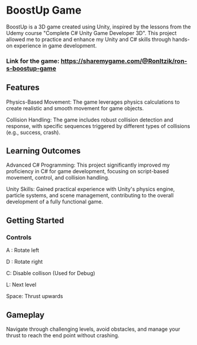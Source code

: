 # BoostUp Game
BoostUp is a 3D game created using Unity, inspired by the lessons from the Udemy course "Complete C# Unity Game Developer 3D".
This project allowed me to practice and enhance my Unity and C# skills through hands-on experience in game development.

### Link for the game: https://sharemygame.com/@RonItzik/ron-s-boostup-game

## Features

Physics-Based Movement: The game leverages physics calculations to create realistic and smooth movement for game objects.

Collision Handling: The game includes robust collision detection and response, with specific sequences triggered by different types of collisions (e.g., success, crash).

## Learning Outcomes

Advanced C# Programming: This project significantly improved my proficiency in C# for game development, focusing on script-based movement, control, and collision handling.

Unity Skills: Gained practical experience with Unity's physics engine, particle systems, and scene management, contributing to the overall development of a fully functional game.

## Getting Started
### Controls

A : Rotate left

D : Rotate right

C: Disable collison (Used for Debug)

L: Next level

Space: Thrust upwards

## Gameplay
Navigate through challenging levels, avoid obstacles, and manage your thrust to reach the end point without crashing.
